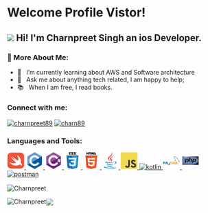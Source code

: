 # Welcome Profile Vistor!

<h2> <img src="https://raw.githubusercontent.com/iampavangandhi/iampavangandhi/master/gifs/Hi.gif" width="30px">  Hi! I'm Charnpreet Singh an ios Developer. 	</h2>

### 🧐 More About Me:

- 🌱 &nbsp; I’m currently learning about AWS  and  Software architecture
- 💬 &nbsp; Ask me about anything tech related, I am happy to help;
- 📚 &nbsp; When I am free, I read books. 

<h3 align="left">Connect with me:</h3>
<p align="left">
	<a href="https://twitter.com/charnpreet89" target="blank"><img align="center" src="https://cdn.jsdelivr.net/npm/simple-icons@3.0.1/icons/twitter.svg" alt="charnpreet89" height="30" width="40" /></a> <a href="https://linkedin.com/in/charn89" target="blank"><img align="center" src="https://cdn.jsdelivr.net/npm/simple-icons@3.0.1/icons/linkedin.svg" alt="charn89" height="30" width="40" /> </a>
</p>

<h3 align="left">Languages and Tools:</h3>

<p align="left">
<a href="https://docs.swift.org" target="_blank"> <img src="https://raw.githubusercontent.com/devicons/devicon/master/icons/swift/swift-original.svg" alt="swift-original" width="40" height="40"/> </a><a href="https://www.cprogramming.com/" target="_blank"> <img src="https://raw.githubusercontent.com/devicons/devicon/master/icons/c/c-original.svg" alt="c" width="40" height="40"/> </a><a href="https://www.w3schools.com/cs/" target="_blank"> <img src="https://raw.githubusercontent.com/devicons/devicon/master/icons/csharp/csharp-original.svg" alt="csharp" width="40" height="40"/> </a> <a href="https://www.w3schools.com/css/" target="_blank"> <img src="https://raw.githubusercontent.com/devicons/devicon/master/icons/css3/css3-original-wordmark.svg" alt="css3" width="40" height="40"/> </a> <a href="https://www.w3.org/html/" target="_blank"> <img src="https://raw.githubusercontent.com/devicons/devicon/master/icons/html5/html5-original-wordmark.svg" alt="html5" width="40" height="40"/> </a> <a href="https://www.java.com" target="_blank"> <img src="https://raw.githubusercontent.com/devicons/devicon/master/icons/java/java-original.svg" alt="java" width="40" height="40"/> </a> <a href="https://developer.mozilla.org/en-US/docs/Web/JavaScript" target="_blank"> <img src="https://raw.githubusercontent.com/devicons/devicon/master/icons/javascript/javascript-original.svg" alt="javascript" width="40" height="40"/> </a>  <a href="https://kotlinlang.org" target="_blank"> <img src="https://www.vectorlogo.zone/logos/kotlinlang/kotlinlang-icon.svg" alt="kotlin" width="40" height="40"/> </a> <a href="https://www.mysql.com/" target="_blank"> <img src="https://raw.githubusercontent.com/devicons/devicon/master/icons/mysql/mysql-original-wordmark.svg" alt="mysql" width="40" height="40"/> </a> <a href="https://www.php.net" target="_blank"> <img src="https://raw.githubusercontent.com/devicons/devicon/master/icons/php/php-original.svg" alt="php" width="40" height="40"/> </a> <a href="https://postman.com" target="_blank"> <img src="https://www.vectorlogo.zone/logos/getpostman/getpostman-icon.svg" alt="postman" width="40" height="40"/> </a> 
</p>
<p>
	<img align="center" src="https://github-readme-stats.vercel.app/api/top-langs/?username=Charnpreet&theme=chartreuse-dark" alt="Charnpreet"/>
</p>
<p>
	<img align="left" src="https://github-readme-stats.vercel.app/api?username=Charnpreet&show_icons=true&locale=en&count_private=true &hide_border=false&theme=chartreuse-dark" alt="Charnpreet" />
</p>
	<img align="center" src = "https://github-readme-streak-stats.herokuapp.com?user=Charnpreet&hide_border=true&theme=chartreuse-dark" />
</p>

